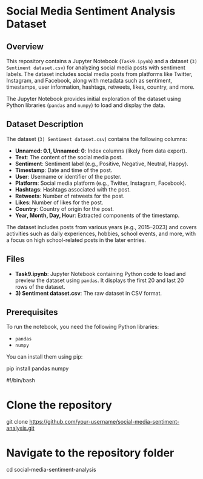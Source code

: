 # Social Media Sentiment Analysis Dataset

## Overview
This repository contains a Jupyter Notebook (`Task9.ipynb`) and a dataset (`3) Sentiment dataset.csv`) for analyzing social media posts with sentiment labels. The dataset includes social media posts from platforms like Twitter, Instagram, and Facebook, along with metadata such as sentiment, timestamps, user information, hashtags, retweets, likes, country, and more.

The Jupyter Notebook provides initial exploration of the dataset using Python libraries (`pandas` and `numpy`) to load and display the data.

## Dataset Description
The dataset (`3) Sentiment dataset.csv`) contains the following columns:
- **Unnamed: 0.1, Unnamed: 0**: Index columns (likely from data export).
- **Text**: The content of the social media post.
- **Sentiment**: Sentiment label (e.g., Positive, Negative, Neutral, Happy).
- **Timestamp**: Date and time of the post.
- **User**: Username or identifier of the poster.
- **Platform**: Social media platform (e.g., Twitter, Instagram, Facebook).
- **Hashtags**: Hashtags associated with the post.
- **Retweets**: Number of retweets for the post.
- **Likes**: Number of likes for the post.
- **Country**: Country of origin for the post.
- **Year, Month, Day, Hour**: Extracted components of the timestamp.

The dataset includes posts from various years (e.g., 2015–2023) and covers activities such as daily experiences, hobbies, school events, and more, with a focus on high school-related posts in the later entries.

## Files
- **Task9.ipynb**: Jupyter Notebook containing Python code to load and preview the dataset using `pandas`. It displays the first 20 and last 20 rows of the dataset.
- **3) Sentiment dataset.csv**: The raw dataset in CSV format.

## Prerequisites
To run the notebook, you need the following Python libraries:
- `pandas`
- `numpy`

You can install them using pip:

pip install pandas numpy

#!/bin/bash
# Clone the repository
git clone https://github.com/your-username/social-media-sentiment-analysis.git

# Navigate to the repository folder
cd social-media-sentiment-analysis
